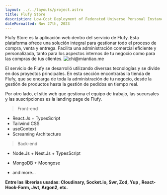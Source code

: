 ```yaml
---
layout: ../../layouts/project.astro
title: Flufy Store
description: Low-Cost Deployment of Federated Universe Personal Instances
dateFormatted: Nov 27th, 2023
---
```


Flufy Store es la aplicación web dentro del servicio de Flufy. Esta plataforma ofrece una solución integral para gestionar todo el proceso de compra, venta y entrega. Facilita una administración comercial eficiente y personalizada, tanto para los aspectos internos de tu negocio como para las compras de tus clientes.
![chi@miantiao.me](https://static.miantiao.me/share/nNbzS2/miantiao.me_chi.jpg)

El servicio de Flufy se desarrolló utilizando diversas tecnologías y se divide en dos proyectos principales. En esta sección encontrarás la tienda de Flufy, que se encarga de toda la administración de tu negocio, desde la gestión de productos hasta la gestión de pedidos en tiempo real.

Por otro lado, el sitio web que gestiona el equipo de trabajo, las sucursales y las suscripciones es la landing page de Flufy.

> Front-end

- React.Js + TypesScript
- Tailwind CSS
- useContext
- Screaming Architecture

> Back-end

- Node.Js + Nest.Js + TypesScript
- MongoDB + Moongose

- and more...

**Entre las librerias usadas: Cloudinary, Socket.io, Swr, Zod, Yup , React-Hook-Form, Jwt, Argon2, etc.**
